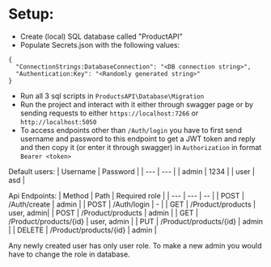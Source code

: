 # Setup:

* Create (local) SQL database called "ProductAPI"
* Populate Secrets.json with the following values: 
```
{ 
  "ConnectionStrings:DatabaseConnection": "<DB connection string>",
  "Authentication:Key": "<Randomly generated string>"
}
```
* Run all 3 sql scripts in ``ProductsAPI\Database\Migration``
* Run the project and interact with it either through swagger page or by sending requests to either ``https://localhost:7266`` or ``http://localhost:5050``
* To access endpoints other than ``/Auth/login`` you have to first send username and password to this endpoint to get a JWT token and reply and then copy it (or enter it through swagger) in `Authorization` in format ``Bearer <token>``

Default users:
| Username | Password |
| --- | --- |
| admin | 1234 |
| user | asd |


Api Endpoints:
| Method | Path | Required role |
| --- | --- | -- |
| POST | /Auth/create | admin |
| POST | /Auth/login | - |
| GET | /Product/products | user, admin|
| POST | /Product/products | admin |
| GET | /Product/products/{id} | user, admin |
| PUT | /Product/products/{id} | admin |
| DELETE | /Product/products/{id} | admin |

Any newly created user has only user role. To make a new admin you would have to change the role in database.
